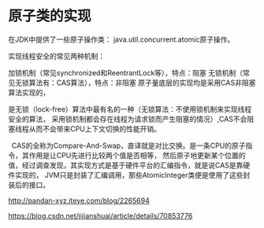 
# 原子类的实现

 在JDK中提供了一些原子操作类： java.util.concurrent.atomic原子操作。


实现线程安全的常见两种机制：

加锁机制（常见synchronized和ReentrantLock等），特点：阻塞
无锁机制（常见无锁算法有：CAS算法），特点：非阻塞
原子量底层的实现均是采用CAS非阻塞算法实现的，

是无锁（lock-free）算法中最有名的一种（无锁算法：不使用锁机制来实现线程安全的算法，
采用锁机制都会存在线程为请求锁而产生阻塞的情况）,CAS不会阻塞线程从而不会带来CPU上下文切换的性能开销。


 CAS的全称为Compare-And-Swap，直译就是对比交换。是一条CPU的原子指令，其作用是让CPU先进行比较两个值是否相等，
然后原子地更新某个位置的值，经过调查发现，其实现方式是基于硬件平台的汇编指令，就是说CAS是靠硬件实现的，
JVM只是封装了汇编调用，那些AtomicInteger类便是使用了这些封装后的接口。 


<http://pandan-xyz.iteye.com/blog/2265694>


<https://blog.csdn.net/jijianshuai/article/details/70853776>

    